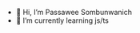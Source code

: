 - 👋 Hi, I’m Passawee Sombunwanich
- 🌱 I’m currently learning js/ts

<!---
base456base/base456base is a ✨ special ✨ repository because its `README.md` (this file) appears on your GitHub profile.
You can click the Preview link to take a look at your changes.
--->
